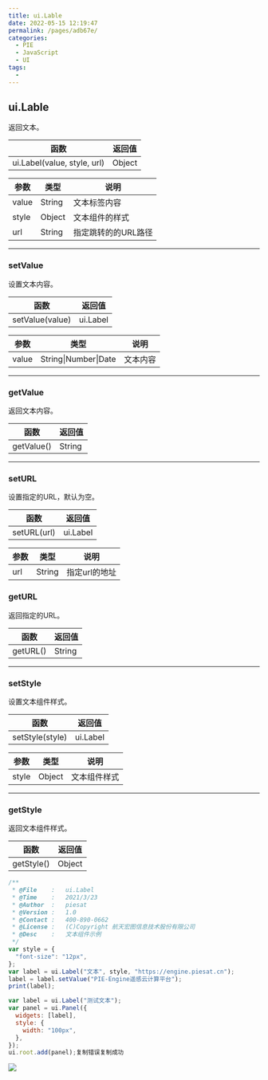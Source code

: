 ```yaml
---
title: ui.Lable
date: 2022-05-15 12:19:47
permalink: /pages/adb67e/
categories:
  - PIE
  - JavaScript
  - UI
tags:
  - 
---
```

## ui.Lable

返回文本。

| 函数                        | 返回值 |
| --------------------------- | ------ |
| ui.Label(value, style, url) | Object |

| 参数  | 类型   | 说明                |
| ----- | ------ | ------------------- |
| value | String | 文本标签内容        |
| style | Object | 文本组件的样式      |
| url   | String | 指定跳转的的URL路径 |

------

### setValue

设置文本内容。

| 函数            | 返回值   |
| --------------- | -------- |
| setValue(value) | ui.Label |

| 参数  | 类型                 | 说明     |
| ----- | -------------------- | -------- |
| value | String\|Number\|Date | 文本内容 |

------

### getValue

返回文本内容。

| 函数       | 返回值 |
| ---------- | ------ |
| getValue() | String |

------

### setURL

设置指定的URL，默认为空。

| 函数        | 返回值   |
| ----------- | -------- |
| setURL(url) | ui.Label |

| 参数 | 类型   | 说明          |
| ---- | ------ | ------------- |
| url  | String | 指定url的地址 |

### getURL

返回指定的URL。

| 函数     | 返回值 |
| -------- | ------ |
| getURL() | String |

------

### setStyle

设置文本组件样式。

| 函数            | 返回值   |
| --------------- | -------- |
| setStyle(style) | ui.Label |

| 参数  | 类型   | 说明         |
| ----- | ------ | ------------ |
| style | Object | 文本组件样式 |

------

### getStyle

返回文本组件样式。

| 函数       | 返回值 |
| ---------- | ------ |
| getStyle() | Object |

```javascript
/**
 * @File    :   ui.Label
 * @Time    :   2021/3/23
 * @Author  :   piesat
 * @Version :   1.0
 * @Contact :   400-890-0662
 * @License :   (C)Copyright 航天宏图信息技术股份有限公司
 * @Desc    :   文本组件示例
 */
var style = {
  "font-size": "12px",
};
var label = ui.Label("文本", style, "https://engine.piesat.cn");
label = label.setValue("PIE-Engine遥感云计算平台");
print(label);

var label = ui.Label("测试文本");
var panel = ui.Panel({
  widgets: [label],
  style: {
    width: "100px",
  },
});
ui.root.add(panel);复制错误复制成功
```

![](http://pics.landcover100.com/pics/20222215/62807f8c3a618.png)